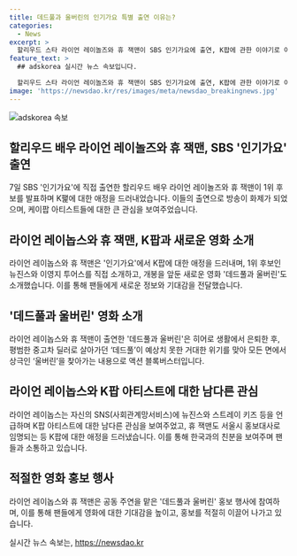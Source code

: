 ```yaml
---
title: 데드풀과 울버린의 인기가요 특별 출연 이유는?
categories:
  - News
excerpt: >
  할리우드 스타 라이언 레이놀즈와 휴 잭맨이 SBS 인기가요에 출연, K팝에 관한 이야기로 이목을 집중시켰다. 라이언 레이놀즈는 K팝을 즐겨들었고, 휴 잭맨은 서울 홍보대사 출신으로 K팝을 좋아한다고 전했다. 둘은 공동 주연하는 데드풀과 울버린을 소개하며 관계를 알리기도 했다. 함께 보낸 시간을 회고했고, 이들의 관련 영화에 대한 내용과 공동 출연에 대한 언급으로 흥미를 돋우었다. 
feature_text: >
  ## adskorea 실시간 뉴스 속보입니다.

  할리우드 스타 라이언 레이놀즈와 휴 잭맨이 SBS 인기가요에 출연, K팝에 관한 이야기로 이목을 집중시켰다. 라이언 레이놀즈는 K팝을 즐겨들었고, 휴 잭맨은 서울 홍보대사 출신으로 K팝을 좋아한다고 전했다. 둘은 공동 주연하는 데드풀과 울버린을 소개하며 관계를 알리기도 했다. 함께 보낸 시간을 회고했고, 이들의 관련 영화에 대한 내용과 공동 출연에 대한 언급으로 흥미를 돋우었다. 
image: 'https://newsdao.kr/res/images/meta/newsdao_breakingnews.jpg'
---
```


<p><img src="https://newsdao.kr/res/images/meta/newsdao_breakingnews.jpg" alt="adskorea 속보" /></p>

<h2 data-ke-size="size26">할리우드 배우 라이언 레이놀즈와 휴 잭맨, SBS '인기가요' 출연</h2>

<p data-ke-size="size16">7일 SBS '인기가요'에 직접 출연한 할리우드 배우 라이언 레이놀즈와 휴 잭맨이 1위 후보를 발표하며 K팵에 대한 애정을 드러내었습니다. 이들의 출연으로 방송이 화제가 되었으며, 케이팝 아티스트들에 대한 큰 관심을 보여주었습니다.</p>

<h2 data-ke-size="size26">라이언 레이놉스와 휴 잭맨, K팝과 새로운 영화 소개</h2>

<p data-ke-size="size16">라이언 레이놉스와 휴 잭맨은 '인기가요'에서 K팝에 대한 애정을 드러내며, 1위 후보인 뉴진스와 이영지 투어스를 직접 소개하고, 개봉을 앞둔 새로운 영화 '데드풀과 울버린'도 소개했습니다. 이를 통해 팬들에게 새로운 정보와 기대감을 전달했습니다.</p>

<h2 data-ke-size="size26">'데드풀과 울버린' 영화 소개</h2>

<p data-ke-size="size16">라이언 레이놉스와 휴 잭맨이 출연한 '데드풀과 울버린'은 히어로 생활에서 은퇴한 후, 평범한 중고차 딜러로 살아가던 ‘데드풀’이 예상치 못한 거대한 위기를 맞아 모든 면에서 상극인 ‘울버린’을 찾아가는 내용으로 액션 블록버스터입니다.</p>

<h2 data-ke-size="size26">라이언 레이놉스와 K팝 아티스트에 대한 남다른 관심</h2>

<p data-ke-size="size16">라이언 레이놉스는 자신의 SNS(사회관계망서비스)에 뉴진스와 스트레이 키즈 등을 언급하며 K팝 아티스트에 대한 남다른 관심을 보여주었고, 휴 잭맨도 서울시 홍보대사로 임명되는 등 K팝에 대한 애정을 드러냈습니다. 이를 통해 한국과의 친분을 보여주며 팬들과 소통하고 있습니다.</p>

<h2 data-ke-size="size26">적절한 영화 홍보 행사</h2>

<p data-ke-size="size16">라이언 레이놉스와 휴 잭맨은 공동 주연을 맡은 '데드풀과 울버린' 홍보 행사에 참여하며, 이를 통해 팬들에게 영화에 대한 기대감을 높이고, 홍보를 적절히 이끌어 나가고 있습니다.</p>
실시간 뉴스 속보는, <a href="https://newsdao.kr" rel="dofollow">https://newsdao.kr</a>


